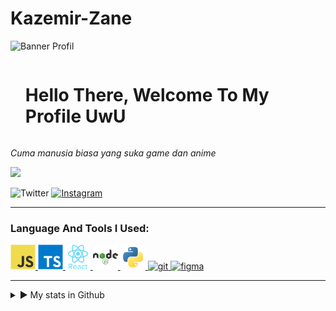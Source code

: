 # Kazemir-Zane
<p align="left">
  <img src="https://c.tenor.com/Z6Sx7xwWTFAAAAAC/tenor.gif" alt="Banner Profil" width="800"/>
</p>

<div id="user-content-toc">
  <ul align="left">
    <summary><h1 style="display: inline-block;">Hello There, Welcome To My Profile UwU </h1></summary>
  </ul>
</div>

<p align="left">
  <i>Cuma manusia biasa yang suka game dan anime</i>
</p>

<p align="left">
  <a href="https://discord.com/users/1089547617521913987">
    <img src="https://discord.c99.nl/widget/theme-2/1089547617521913987.png" />
  </a>
</p>

<p align="left>
  <a href="https://twitter.com/NAdriayan" target="_blank">
    <img src="https://img.shields.io/badge/Twitter-1DA1F2?style=for-the-badge&logo=twitter&logoColor=white" alt="Twitter"/>
  </a>
  <a href="https://instagram.com/zaa_andr" target="_blank">
    <img src="https://img.shields.io/badge/Instagram-E4405F?style=for-the-badge&logo=instagram&logoColor=white" alt="Instagram"/>
  </a>
</p>

---

### Language And Tools I Used:
<p align="left">
    <a href="https://developer.mozilla.org/en-US/docs/Web/JavaScript" target="_blank" rel="noreferrer"> <img src="https://raw.githubusercontent.com/devicons/devicon/master/icons/javascript/javascript-original.svg" alt="javascript" width="40" height="40"/> </a>
    <a href="https://www.typescriptlang.org/" target="_blank" rel="noreferrer"> <img src="https://raw.githubusercontent.com/devicons/devicon/master/icons/typescript/typescript-original.svg" alt="typescript" width="40" height="40"/> </a>
    <a href="https://reactjs.org/" target="_blank" rel="noreferrer"> <img src="https://raw.githubusercontent.com/devicons/devicon/master/icons/react/react-original-wordmark.svg" alt="react" width="40" height="40"/> </a>
    <a href="https://nodejs.org" target="_blank" rel="noreferrer"> <img src="https://raw.githubusercontent.com/devicons/devicon/master/icons/nodejs/nodejs-original-wordmark.svg" alt="nodejs" width="40" height="40"/> </a>
    <a href="https://www.python.org" target="_blank" rel="noreferrer"> <img src="https://raw.githubusercontent.com/devicons/devicon/2ae2a900d2f041da66e950e4d48052658d850630/icons/python/python-original.svg" alt="python" width="40" height="40"/> </a>
    <a href="https://git-scm.com/" target="_blank" rel="noreferrer"> <img src="https://www.vectorlogo.zone/logos/git-scm/git-scm-icon.svg" alt="git" width="40" height="40"/> </a>
    <a href="https://www.figma.com/" target="_blank" rel="noreferrer"> <img src="https://www.vectorlogo.zone/logos/figma/figma-icon.svg" alt="figma" width="40" height="40"/> </a>
</p>

---

<details>
  <summary>► My stats in Github</summary>
  
  <p align="center">
    <img src="https://github-readme-stats.vercel.app/api?username=Kazemir-Zane&show_icons=true&locale=id&theme=dracula&hide_border=true" alt="GitHub Stats"/>
    <br/>
  </p>
  
</details> 
